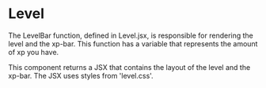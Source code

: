# Level
The LevelBar function, defined in Level.jsx, is responsible for rendering the level and the xp-bar.
This function has a variable that represents the amount of xp you have. 

This component returns a JSX that contains the layout of the level and the xp-bar. The JSX uses styles from 'level.css'. 

